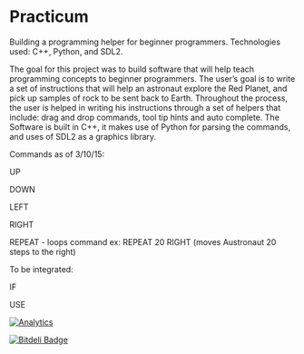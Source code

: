 Practicum
=========

Building a programming helper for beginner programmers. Technologies used: C++, Python, and SDL2. 

The goal for this project was to build software that will help teach programming concepts to beginner programmers. 
The user’s goal is to write a set of instructions that will help an astronaut explore the Red Planet, and pick up samples of rock to be sent back to Earth.
Throughout the process, the user is helped in writing his instructions through a set of helpers that include: drag and drop commands, tool tip hints and auto complete.
The Software is built in C++, it makes use of Python for parsing the commands, and uses of SDL2 as a graphics library.

Commands as of 3/10/15:

UP

DOWN

LEFT

RIGHT

REPEAT <int> - loops command ex: REPEAT 20 RIGHT (moves Austronaut 20 steps to the right)

To be integrated:

IF

USE

[![Analytics](https://ga-beacon.appspot.com/UA-4376077-7/AstroPlay/?pixel)](https://github.com/igrigorik/ga-beacon)

[![Bitdeli Badge](https://d2weczhvl823v0.cloudfront.net/iistrate/astroplay/trend.png)](https://bitdeli.com/free "Bitdeli Badge")
